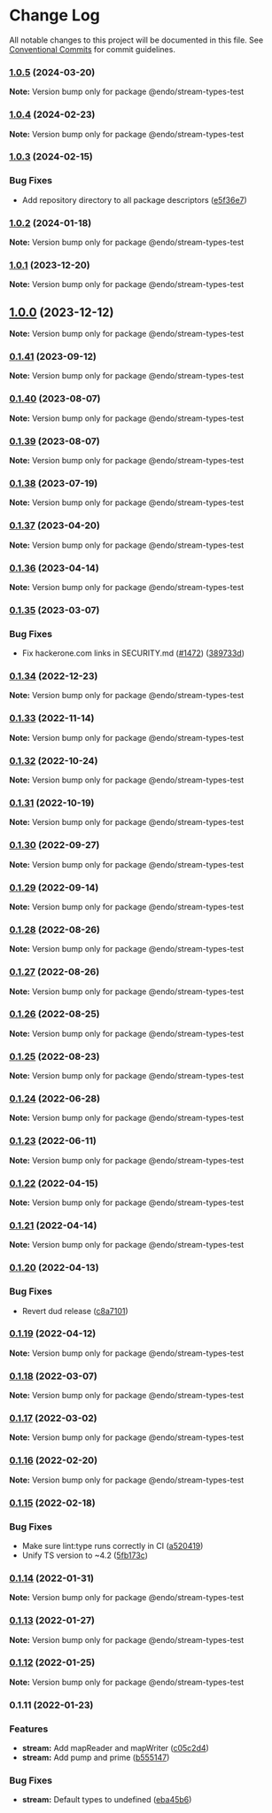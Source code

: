 # Change Log

All notable changes to this project will be documented in this file.
See [Conventional Commits](https://conventionalcommits.org) for commit guidelines.

### [1.0.5](https://github.com/endojs/endo/compare/@endo/stream-types-test@1.0.4...@endo/stream-types-test@1.0.5) (2024-03-20)

**Note:** Version bump only for package @endo/stream-types-test





### [1.0.4](https://github.com/endojs/endo/compare/@endo/stream-types-test@1.0.3...@endo/stream-types-test@1.0.4) (2024-02-23)

**Note:** Version bump only for package @endo/stream-types-test





### [1.0.3](https://github.com/endojs/endo/compare/@endo/stream-types-test@1.0.2...@endo/stream-types-test@1.0.3) (2024-02-15)


### Bug Fixes

* Add repository directory to all package descriptors ([e5f36e7](https://github.com/endojs/endo/commit/e5f36e7a321c13ee25e74eb74d2a5f3d7517119c))



### [1.0.2](https://github.com/endojs/endo/compare/@endo/stream-types-test@1.0.1...@endo/stream-types-test@1.0.2) (2024-01-18)

**Note:** Version bump only for package @endo/stream-types-test





### [1.0.1](https://github.com/endojs/endo/compare/@endo/stream-types-test@1.0.0...@endo/stream-types-test@1.0.1) (2023-12-20)

**Note:** Version bump only for package @endo/stream-types-test





## [1.0.0](https://github.com/endojs/endo/compare/@endo/stream-types-test@0.1.41...@endo/stream-types-test@1.0.0) (2023-12-12)

**Note:** Version bump only for package @endo/stream-types-test





### [0.1.41](https://github.com/endojs/endo/compare/@endo/stream-types-test@0.1.40...@endo/stream-types-test@0.1.41) (2023-09-12)

**Note:** Version bump only for package @endo/stream-types-test





### [0.1.40](https://github.com/endojs/endo/compare/@endo/stream-types-test@0.1.38...@endo/stream-types-test@0.1.40) (2023-08-07)

**Note:** Version bump only for package @endo/stream-types-test





### [0.1.39](https://github.com/endojs/endo/compare/@endo/stream-types-test@0.1.38...@endo/stream-types-test@0.1.39) (2023-08-07)

**Note:** Version bump only for package @endo/stream-types-test





### [0.1.38](https://github.com/endojs/endo/compare/@endo/stream-types-test@0.1.37...@endo/stream-types-test@0.1.38) (2023-07-19)

**Note:** Version bump only for package @endo/stream-types-test





### [0.1.37](https://github.com/endojs/endo/compare/@endo/stream-types-test@0.1.36...@endo/stream-types-test@0.1.37) (2023-04-20)

**Note:** Version bump only for package @endo/stream-types-test

### [0.1.36](https://github.com/endojs/endo/compare/@endo/stream-types-test@0.1.35...@endo/stream-types-test@0.1.36) (2023-04-14)

**Note:** Version bump only for package @endo/stream-types-test

### [0.1.35](https://github.com/endojs/endo/compare/@endo/stream-types-test@0.1.34...@endo/stream-types-test@0.1.35) (2023-03-07)

### Bug Fixes

- Fix hackerone.com links in SECURITY.md ([#1472](https://github.com/endojs/endo/issues/1472)) ([389733d](https://github.com/endojs/endo/commit/389733dbc7a74992f909c38d27ea7e8e68623959))

### [0.1.34](https://github.com/endojs/endo/compare/@endo/stream-types-test@0.1.33...@endo/stream-types-test@0.1.34) (2022-12-23)

**Note:** Version bump only for package @endo/stream-types-test

### [0.1.33](https://github.com/endojs/endo/compare/@endo/stream-types-test@0.1.32...@endo/stream-types-test@0.1.33) (2022-11-14)

**Note:** Version bump only for package @endo/stream-types-test

### [0.1.32](https://github.com/endojs/endo/compare/@endo/stream-types-test@0.1.31...@endo/stream-types-test@0.1.32) (2022-10-24)

**Note:** Version bump only for package @endo/stream-types-test

### [0.1.31](https://github.com/endojs/endo/compare/@endo/stream-types-test@0.1.30...@endo/stream-types-test@0.1.31) (2022-10-19)

**Note:** Version bump only for package @endo/stream-types-test

### [0.1.30](https://github.com/endojs/endo/compare/@endo/stream-types-test@0.1.29...@endo/stream-types-test@0.1.30) (2022-09-27)

**Note:** Version bump only for package @endo/stream-types-test

### [0.1.29](https://github.com/endojs/endo/compare/@endo/stream-types-test@0.1.28...@endo/stream-types-test@0.1.29) (2022-09-14)

**Note:** Version bump only for package @endo/stream-types-test

### [0.1.28](https://github.com/endojs/endo/compare/@endo/stream-types-test@0.1.27...@endo/stream-types-test@0.1.28) (2022-08-26)

**Note:** Version bump only for package @endo/stream-types-test

### [0.1.27](https://github.com/endojs/endo/compare/@endo/stream-types-test@0.1.26...@endo/stream-types-test@0.1.27) (2022-08-26)

**Note:** Version bump only for package @endo/stream-types-test

### [0.1.26](https://github.com/endojs/endo/compare/@endo/stream-types-test@0.1.25...@endo/stream-types-test@0.1.26) (2022-08-25)

**Note:** Version bump only for package @endo/stream-types-test

### [0.1.25](https://github.com/endojs/endo/compare/@endo/stream-types-test@0.1.24...@endo/stream-types-test@0.1.25) (2022-08-23)

**Note:** Version bump only for package @endo/stream-types-test

### [0.1.24](https://github.com/endojs/endo/compare/@endo/stream-types-test@0.1.23...@endo/stream-types-test@0.1.24) (2022-06-28)

**Note:** Version bump only for package @endo/stream-types-test

### [0.1.23](https://github.com/endojs/endo/compare/@endo/stream-types-test@0.1.22...@endo/stream-types-test@0.1.23) (2022-06-11)

**Note:** Version bump only for package @endo/stream-types-test

### [0.1.22](https://github.com/endojs/endo/compare/@endo/stream-types-test@0.1.21...@endo/stream-types-test@0.1.22) (2022-04-15)

**Note:** Version bump only for package @endo/stream-types-test

### [0.1.21](https://github.com/endojs/endo/compare/@endo/stream-types-test@0.1.20...@endo/stream-types-test@0.1.21) (2022-04-14)

**Note:** Version bump only for package @endo/stream-types-test

### [0.1.20](https://github.com/endojs/endo/compare/@endo/stream-types-test@0.1.19...@endo/stream-types-test@0.1.20) (2022-04-13)

### Bug Fixes

- Revert dud release ([c8a7101](https://github.com/endojs/endo/commit/c8a71017d8d7af10a97909c9da9c5c7e59aed939))

### [0.1.19](https://github.com/endojs/endo/compare/@endo/stream-types-test@0.1.18...@endo/stream-types-test@0.1.19) (2022-04-12)

**Note:** Version bump only for package @endo/stream-types-test

### [0.1.18](https://github.com/endojs/endo/compare/@endo/stream-types-test@0.1.17...@endo/stream-types-test@0.1.18) (2022-03-07)

**Note:** Version bump only for package @endo/stream-types-test

### [0.1.17](https://github.com/endojs/endo/compare/@endo/stream-types-test@0.1.16...@endo/stream-types-test@0.1.17) (2022-03-02)

**Note:** Version bump only for package @endo/stream-types-test

### [0.1.16](https://github.com/endojs/endo/compare/@endo/stream-types-test@0.1.15...@endo/stream-types-test@0.1.16) (2022-02-20)

**Note:** Version bump only for package @endo/stream-types-test

### [0.1.15](https://github.com/endojs/endo/compare/@endo/stream-types-test@0.1.14...@endo/stream-types-test@0.1.15) (2022-02-18)

### Bug Fixes

- Make sure lint:type runs correctly in CI ([a520419](https://github.com/endojs/endo/commit/a52041931e72cb7b7e3e21dde39c099cc9f262b0))
- Unify TS version to ~4.2 ([5fb173c](https://github.com/endojs/endo/commit/5fb173c05c9427dca5adfe66298c004780e8b86c))

### [0.1.14](https://github.com/endojs/endo/compare/@endo/stream-types-test@0.1.13...@endo/stream-types-test@0.1.14) (2022-01-31)

**Note:** Version bump only for package @endo/stream-types-test

### [0.1.13](https://github.com/endojs/endo/compare/@endo/stream-types-test@0.1.12...@endo/stream-types-test@0.1.13) (2022-01-27)

**Note:** Version bump only for package @endo/stream-types-test

### [0.1.12](https://github.com/endojs/endo/compare/@endo/stream-types-test@0.1.11...@endo/stream-types-test@0.1.12) (2022-01-25)

**Note:** Version bump only for package @endo/stream-types-test

### 0.1.11 (2022-01-23)

### Features

- **stream:** Add mapReader and mapWriter ([c05c2d4](https://github.com/endojs/endo/commit/c05c2d4d5077e303fe54b1b5a5e0a54a8c432795))
- **stream:** Add pump and prime ([b555147](https://github.com/endojs/endo/commit/b555147ea727eee68f9f08b00912be306f8d8e2a))

### Bug Fixes

- **stream:** Default types to undefined ([eba45b6](https://github.com/endojs/endo/commit/eba45b6db4538f84ba86a60f7be5bd940a007f7e))
